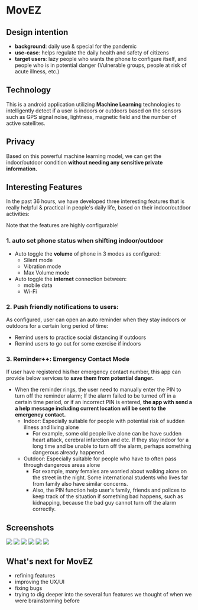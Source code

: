 # MovEZ

## Design intention
- **background**: daily use & special for the pandemic
- **use-case**: helps regulate the daily health and safety of citizens
- **target users**: lazy people who wants the phone to configure itself, and people who is in potential danger (Vulnerable groups, people at risk of acute illness, etc.)

## Technology
This is a android application utilizing **Machine Learning** technologies to intelligently detect if a user is indoors or outdoors based on the sensors such as GPS signal noise, lightness, magnetic field and the number of active satellites.

## Privacy
Based on this powerful machine learning model, we can get the indoor/outdoor condition **without needing any sensitive private information.**

## Interesting Features
In the past 36 hours, we have developed three interesting features that is really helpful & practical in people's daily life, based on their indoor/outdoor activities:

Note that the features are highly configurable!

### 1. auto set phone status when shifting indoor/outdoor
- Auto toggle the **volume** of phone in 3 modes as configured:
	- Silent mode
	- Vibration mode
	- Max Volume mode
- Auto toggle the **internet** connection between:
	- mobile data
	- Wi-Fi

### 2. Push friendly notifications to users: 
As configured, user can open an auto reminder when they stay indoors or outdoors for a certain long period of time:
- Remind users to practice social distancing if outdoors
- Remind users to go out for some exercise if indoors

### 3. Reminder++: Emergency Contact Mode
If user have registered his/her emergency contact number, this app can provide below services to **save them from potential danger.**
- When the reminder rings, the user need to manually enter the PIN to turn off the reminder alarm; If the alarm failed to be turned off in a certain time period, or if an incorrect PIN is entered, **the app with send a a help message including current location will be sent to the emergency contact.**
	- Indoor: Especially suitable for people with potential risk of sudden illness and living alone
		- For example, some old people live alone can be have sudden heart attack, cerebral infarction and etc. If they stay indoor for a long time and be unable to turn off the alarm, perhaps something dangerous already happened.
	- Outdoor: Especially suitable for people who have to often pass through dangerous areas alone
		- For example, many females are worried about walking alone on the street in the night. Some international students who lives far from family also have similar concerns. 
		- Also, the PIN function help user's family, friends and polices to keep track of the situation if something bad happens, such as kidnapping, because the bad guy cannot turn off the alarm correctly.
		

## Screenshots
![](Screenshot_1610895773.png)
![](Screenshot_1610895885.png)
![](Screenshot_1610895916.png)
![](Screenshot_1610895923.png)
![](Screenshot_1610895935.png)
![](Screenshot_1610896331.png)


## What's next for MovEZ
- refining features
- improving the UX/UI
- fixing bugs
- trying to dig deeper into the several fun features we thought of when we were brainstorming before

